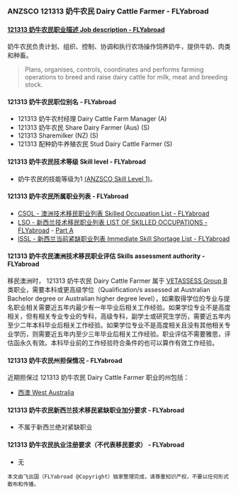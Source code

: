 ### ANZSCO 121313 奶牛农民 Dairy Cattle Farmer - FLYabroad ###

####  [121313 奶牛农民职业描述 Job description - FLYabroad](http://www.flyabroadvisa.com/anzsco/1213.html#121313)

奶牛农民负责计划、组织、控制、协调和执行农场操作饲养奶牛，提供牛奶、肉类和种畜。

> Plans, organises, controls, coordinates and performs farming operations to breed and raise dairy cattle for milk, meat and breeding stock.

#### 121313 奶牛农民职位别名 - FLYabroad
 
- 121313 奶牛农村经理 Dairy Cattle Farm Manager (A)
- 121313 奶牛农民 Share Dairy Farmer (Aus) (S)
- 121313 Sharemilker (NZ) (S)
- 121313 配种奶牛养殖农民 Stud Dairy Cattle Farmer (S)

#### 121313 奶牛农民技术等级 Skill level - FLYabroad

- 奶牛农民的技能等级为1 [(ANZSCO Skill Level 1)](http://www.flyabroadvisa.com/anzsco/)。

#### 121313 奶牛农民所属职业列表 - FLYabroad

- [CSOL - 澳洲技术移民职业列表 Skilled Occupation List - FLYabroad](http://www.flyabroadvisa.com/sol/)
- [LSO - 新西兰技术移民职业列表 LIST OF SKILLED OCCUPATIONS - FLYabroad](http://nz.flyabroadvisa.com/lso/) - [Part A](parta)
- [ISSL - 新西兰当前紧缺职业列表 Immediate Skill Shortage List - FLYabroad](http://nz.flyabroadvisa.com/work-residence/issl.html)

#### 121313 奶牛农民澳洲技术移民职业评估 Skills assessment authority - FLYabroad

移民澳洲时， 121313 奶牛农民 Dairy Cattle Farmer 属于 [VETASSESS Group B ](http://www.flyabroadvisa.com/ass/vetassess.html)类职业，需要本科或更高级学位（Qualification/s assessed at Australian Bachelor degree or Australian higher degree level），如果取得学位的专业与提名职业相关需要近五年内最少有一年毕业后相关工作经验。如果学位专业不是高度相关，但有相关专业专业的专科，高级专科，副学士或研究生学历，需要近五年内至少二年本科毕业后相关工作经验。如果学位专业不是高度相关且没有其他相关专业学历，则需要近五年内至少三年毕业后相关工作经验。职业评估不需要雅思，评估函永久有效。本科毕业前的工作经验符合条件的也可以算作有效工作经验。

#### 121313 奶牛农民州担保情况 - FLYabroad

近期担保过 121313 奶牛农民 Dairy Cattle Farmer 职业的州包括：

- [西澳 West Australia](http://www.flyabroadvisa.com/zdb/wa.html)

#### 121313 奶牛农民新西兰技术移民紧缺职业加分要求 - FLYabroad

- 不属于新西兰绝对紧缺职业

#### 121313 奶牛农民执业注册要求（不代表移民要求） - FLYabroad

- 无

`本文由飞出国（FLYabroad @Copyright）独家整理完成，请尊重知识产权，不要以任何形式散布和传播。`
